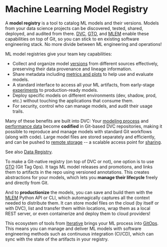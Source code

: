# Machine Learning Model Registry

A **model registry** is a tool to catalog ML models and their versions. Models
from your data science projects can be discovered, tested, shared, deployed, and
audited from there. [DVC](https://github.com/iterative/dvc), [GTO], and [MLEM]
enable these capabilities on top of Git, so you can stick to en existing
software engineering stack. No more divide between ML engineering and
operations!

<!-- ![](/img/ml_model_registry.jpg) _MLOps from modeling to production_ -->

[gto]: https://github.com/iterative/gto
[mlem]: https://mlem.ai/

ML model registries give your team key capabilities:

- Collect and organize model [versions] from different sources effectively,
  preserving their data provenance and lineage information.
- Share metadata including [metrics and plots][mp] to help use and evaluate
  models.
- A standard interface to access all your ML artifacts, from early-stage
  [experiments] to production-ready models.
- Deploy specific models on different environments (dev, shadow, prod, etc.)
  without touching the applications that consume them.
- For security, control who can manage models, and audit their usage trails.

[versions]: https://dvc.org/doc/use-cases/versioning-data-and-model-files
[mp]: https://dvc.org/doc/start/metrics-parameters-plots
[experiments]: https://dvc.org/doc/user-guide/experiment-management

Many of these benefits are built into DVC: Your [modeling process] and
[performance data][mp] become **codified** in Git-based <abbr>DVC
repositories</abbr>, making it possible to reproduce and manage models with
standard Git workflows (along with code). Large model files are stored
separately and efficiently, and can be pushed to [remote storage] -- a scalable
access point for [sharing].

<admon type="info">

See also [Data Registry](https://dvc.org/doc/use-cases/data-registry).

</admon>

To make a Git-native registry (on top of DVC or not), one option is to use [GTO]
(Git Tag Ops). It tags ML model releases and promotions, and links them to
artifacts in the repo using versioned annotations. This creates abstractions for
your models, which lets you **manage their lifecycle** freely and directly from
Git.

And to **productionize** the models, you can save and build them with the [MLEM]
Python API or CLI, which automagically captures all the context needed to
distribute them. It can store model files on the cloud (by itself or with DVC),
list and transfer them within locations, wrap them as a local REST server, or
even containerize and deploy them to cloud providers!

This ecosystem of tools from [Iterative](https://iterative.ai/) brings your ML
process into [GitOps]. This means you can manage and deliver ML models with
software engineering methods such as continuous integration (CI/CD), which can
sync with the state of the artifacts in your registry.

[modeling process]: https://dvc.org/doc/start/data-pipelines
[remote storage]: https://dvc.org/doc/command-reference/remote
[sharing]: https://dvc.org/doc/start/data-and-model-access
[via cml]: https://cml.dev/doc/cml-with-dvc
[gitops]: https://www.gitops.tech/
